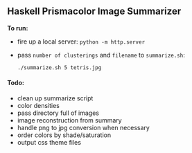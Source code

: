 ## Haskell Prismacolor Image Summarizer

__To run:__
- fire up a local server: `python -m http.server`
- pass `number of clusterings` and `filename` to `summarize.sh`:

  `./summarize.sh 5 tetris.jpg`


#### Todo:
- clean up summarize script
- color densities
- pass directory full of images
- image reconstruction from summary
- handle png to jpg conversion when necessary
- order colors by shade/saturation
- output css theme files